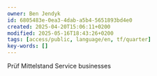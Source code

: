 ```yaml
---
owner: Ben Jendyk
id: 6805483e-0ea3-4dab-a5b4-5651893bd4e0
created: 2025-04-20T15:06:11+0200
modified: 2025-05-16T18:43:26+0200
tags: [access/public, language/en, tf/quarter]
key-words: []
---
```


Prüf Mittelstand Service businesses 